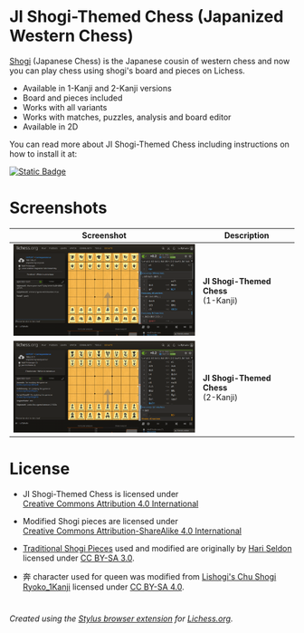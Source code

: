 # JI Shogi-Themed Chess (Japanized Western Chess)

[Shogi](https://en.wikipedia.org/wiki/Shogi) (Japanese Chess) is the Japanese cousin of western chess and now you can play chess using shogi's board and pieces on Lichess. 

- Available in 1-Kanji and 2-Kanji versions
- Board and pieces included
- Works with all variants
- Works with matches, puzzles, analysis and board editor
- Available in 2D

You can read more about JI Shogi-Themed Chess including instructions on how to install it at:

[![Static Badge](https://img.shields.io/badge/JI-Shogi--Themed_Chess-blue)](https://luffykudo.wordpress.com/2021/04/28/shogi-themed-chess-japanized-western-chess/)

# Screenshots
| Screenshot | Description |
|---|---|
| <img src="https://raw.githubusercontent.com/LuffyKudo/JI-Shogi-Themed-Chess/main/Lichess%201-Kanji%20Screenshot.png" alt="JI Shogi-Themed Chess (1-Kanji) on Lichess screenshot" width="360"/> | **JI Shogi-Themed Chess** <br> (1-Kanji) |
| <img src="https://raw.githubusercontent.com/LuffyKudo/JI-Shogi-Themed-Chess/main/Lichess%202-Kanji%20Screenshot.png" alt="JI Shogi-Themed Chess (2-Kanji) on Lichess screenshot" width="360"/> | **JI Shogi-Themed Chess** <br> (2-Kanji) |

# License
- <p xmlns:cc="http://creativecommons.org/ns#" >JI Shogi-Themed Chess is licensed under <a href="https://creativecommons.org/licenses/by/4.0/?ref=chooser-v1" target="_blank" rel="license noopener noreferrer" style="display:inline-block;">Creative Commons Attribution 4.0 International<img style="height:22px!important;margin-left:3px;vertical-align:text-bottom;" src="https://mirrors.creativecommons.org/presskit/icons/cc.svg?ref=chooser-v1" alt=""><img style="height:22px!important;margin-left:3px;vertical-align:text-bottom;" src="https://mirrors.creativecommons.org/presskit/icons/by.svg?ref=chooser-v1" alt=""></a></p>

- <p xmlns:cc="http://creativecommons.org/ns#" >Modified Shogi pieces are licensed under <a href="https://creativecommons.org/licenses/by-sa/4.0/?ref=chooser-v1" target="_blank" rel="license noopener noreferrer" style="display:inline-block;">Creative Commons Attribution-ShareAlike 4.0 International<img style="height:22px!important;margin-left:3px;vertical-align:text-bottom;" src="https://mirrors.creativecommons.org/presskit/icons/cc.svg?ref=chooser-v1" alt=""><img style="height:22px!important;margin-left:3px;vertical-align:text-bottom;" src="https://mirrors.creativecommons.org/presskit/icons/by.svg?ref=chooser-v1" alt=""><img style="height:22px!important;margin-left:3px;vertical-align:text-bottom;" src="https://mirrors.creativecommons.org/presskit/icons/sa.svg?ref=chooser-v1" alt=""></a></p>

- [Traditional Shogi Pieces](https://commons.wikimedia.org/wiki/Category:SVG_traditional_shogi_pieces) used and modified are originally by [Hari Seldon](https://commons.wikimedia.org/wiki/User:Hari_Seldon) licensed under [CC BY-SA 3.0](https://creativecommons.org/licenses/by-sa/3.0/deed.en).

- 奔 character used for queen was modified from [Lishogi's Chu Shogi Ryoko_1Kanji](https://github.com/WandererXII/lishogi/tree/master/public/piece/Chu_Ryoko_1Kanji) licensed under [CC BY-SA 4.0](https://creativecommons.org/licenses/by-sa/4.0/).

# 
*Created using the [Stylus browser extension](https://add0n.com/stylus.html) for [Lichess.org](https://lichess.org).*
